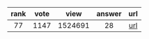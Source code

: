
| rank | vote | view | answer | url |
|:-:|:-:|:-:|:-:|:-:|
|77|1147|1524691|28| [url](http://stackoverflow.com/questions/11346283/renaming-columns-in-pandas) |
